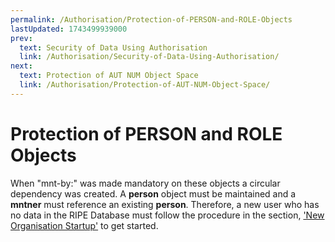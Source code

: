 ```yaml
---
permalink: /Authorisation/Protection-of-PERSON-and-ROLE-Objects
lastUpdated: 1743499939000
prev:
  text: Security of Data Using Authorisation
  link: /Authorisation/Security-of-Data-Using-Authorisation/
next:
  text: Protection of AUT NUM Object Space
  link: /Authorisation/Protection-of-AUT-NUM-Object-Space/
---
```


# Protection of PERSON and ROLE Objects

When "mnt-by:" was made mandatory on these objects a circular dependency was created. A **person** object must be maintained and a **mntner** must reference an existing **person**. Therefore, a new user who has no data in the RIPE Database must follow the procedure in the section, ['New Organisation Startup'](../Updating-Objects-in-the-RIPE-Database/Special-Considerations-for-Object-Creation/#special-considerations-for-object-creation) to get started.

